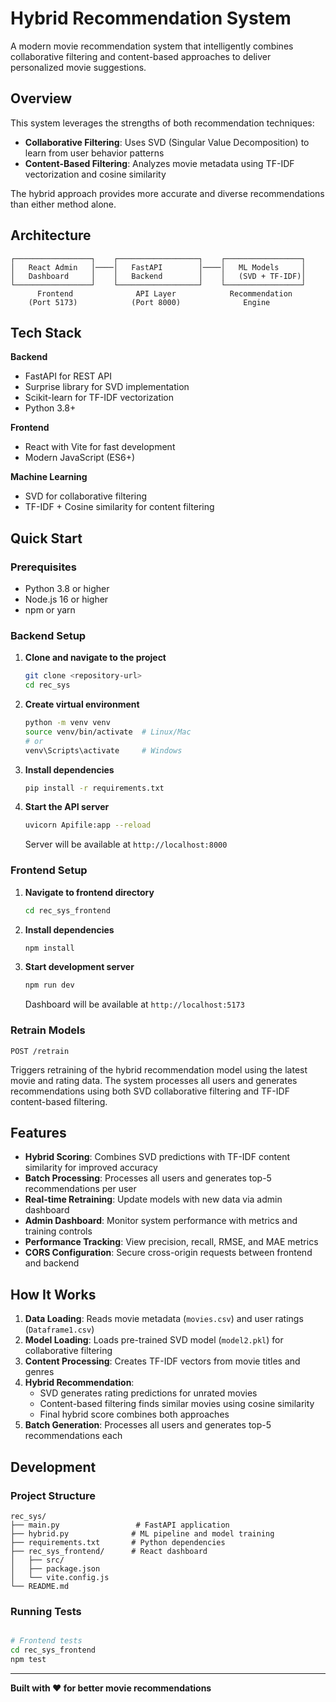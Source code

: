 # Hybrid Recommendation System

A modern movie recommendation system that intelligently combines collaborative filtering and content-based approaches to deliver personalized movie suggestions.

## Overview

This system leverages the strengths of both recommendation techniques:
- **Collaborative Filtering**: Uses SVD (Singular Value Decomposition) to learn from user behavior patterns
- **Content-Based Filtering**: Analyzes movie metadata using TF-IDF vectorization and cosine similarity

The hybrid approach provides more accurate and diverse recommendations than either method alone.

## Architecture

```
┌─────────────────┐    ┌──────────────────┐    ┌─────────────────┐
│   React Admin   │────│   FastAPI        │────│   ML Models     │
│   Dashboard     │    │   Backend        │    │   (SVD + TF-IDF)│
└─────────────────┘    └──────────────────┘    └─────────────────┘
      Frontend              API Layer            Recommendation
    (Port 5173)            (Port 8000)              Engine
```

## Tech Stack

**Backend**
- FastAPI for REST API
- Surprise library for SVD implementation
- Scikit-learn for TF-IDF vectorization
- Python 3.8+

**Frontend**
- React with Vite for fast development
- Modern JavaScript (ES6+)

**Machine Learning**
- SVD for collaborative filtering
- TF-IDF + Cosine similarity for content filtering

## Quick Start

### Prerequisites
- Python 3.8 or higher
- Node.js 16 or higher
- npm or yarn

### Backend Setup

1. **Clone and navigate to the project**
   ```bash
   git clone <repository-url>
   cd rec_sys
   ```

2. **Create virtual environment**
   ```bash
   python -m venv venv
   source venv/bin/activate  # Linux/Mac
   # or
   venv\Scripts\activate     # Windows
   ```

3. **Install dependencies**
   ```bash
   pip install -r requirements.txt
   ```

4. **Start the API server**
   ```bash
   uvicorn Apifile:app --reload
   ```
   Server will be available at `http://localhost:8000`

### Frontend Setup

1. **Navigate to frontend directory**
   ```bash
   cd rec_sys_frontend
   ```

2. **Install dependencies**
   ```bash
   npm install
   ```

3. **Start development server**
   ```bash
   npm run dev
   ```
   Dashboard will be available at `http://localhost:5173`

### Retrain Models
```http
POST /retrain
```

Triggers retraining of the hybrid recommendation model using the latest movie and rating data. The system processes all users and generates recommendations using both SVD collaborative filtering and TF-IDF content-based filtering.

## Features

- **Hybrid Scoring**: Combines SVD predictions with TF-IDF content similarity for improved accuracy
- **Batch Processing**: Processes all users and generates top-5 recommendations per user
- **Real-time Retraining**: Update models with new data via admin dashboard
- **Admin Dashboard**: Monitor system performance with metrics and training controls
- **Performance Tracking**: View precision, recall, RMSE, and MAE metrics
- **CORS Configuration**: Secure cross-origin requests between frontend and backend

## How It Works

1. **Data Loading**: Reads movie metadata (`movies.csv`) and user ratings (`Dataframe1.csv`)
2. **Model Loading**: Loads pre-trained SVD model (`model2.pkl`) for collaborative filtering
3. **Content Processing**: Creates TF-IDF vectors from movie titles and genres
4. **Hybrid Recommendation**: 
   - SVD generates rating predictions for unrated movies
   - Content-based filtering finds similar movies using cosine similarity
   - Final hybrid score combines both approaches
5. **Batch Generation**: Processes all users and generates top-5 recommendations each

## Development

### Project Structure
```
rec_sys/
├── main.py                 # FastAPI application
├── hybrid.py              # ML pipeline and model training
├── requirements.txt       # Python dependencies
├── rec_sys_frontend/      # React dashboard
│   ├── src/
│   ├── package.json
│   └── vite.config.js
└── README.md
```

### Running Tests
```bash

# Frontend tests
cd rec_sys_frontend
npm test
```


---

**Built with ❤️ for better movie recommendations**
